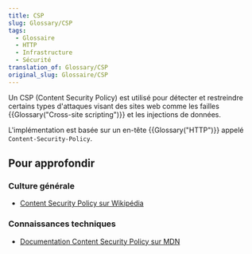```yaml
---
title: CSP
slug: Glossary/CSP
tags:
  - Glossaire
  - HTTP
  - Infrastructure
  - Sécurité
translation_of: Glossary/CSP
original_slug: Glossaire/CSP
---
```

Un CSP (Content Security Policy) est utilisé pour détecter et restreindre certains types d'attaques visant des sites web comme les failles {{Glossary("Cross-site scripting")}} et les injections de données.

L'implémentation est basée sur un en-tête {{Glossary("HTTP")}} appelé `Content-Security-Policy`.

## Pour approfondir

### Culture générale

- [Content Security Policy sur Wikipédia](https://fr.wikipedia.org/wiki/Content_Security_Policy)

### Connaissances techniques

- [Documentation Content Security Policy sur MDN](/fr/docs/Web/HTTP/CSP)
